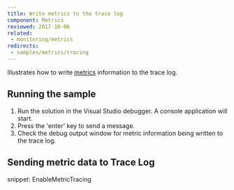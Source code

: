 ```yaml
---
title: Write metrics to the trace log
component: Metrics
reviewed: 2017-10-06
related:
 - monitoring/metrics
redirects:
 - samples/metrics/tracing
---
```



Illustrates how to write [metrics](/monitoring/metrics) information to the trace log.


## Running the sample

 1. Run the solution in the Visual Studio debugger. A console application will start.
 1. Press the 'enter' key to send a message.
 1. Check the debug output window for metric information being written to the trace log.


## Sending metric data to Trace Log

snippet: EnableMetricTracing